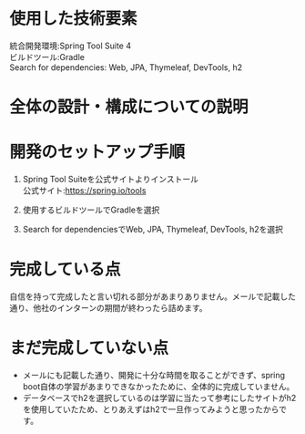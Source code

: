 # 使用した技術要素
統合開発環境:Spring Tool Suite 4  
ビルドツール:Gradle  
Search for dependencies: Web, JPA, Thymeleaf, DevTools, h2

# 全体の設計・構成についての説明



# 開発のセットアップ手順

1. Spring Tool Suiteを公式サイトよりインストール  
公式サイト:https://spring.io/tools

2. 使用するビルドツールでGradleを選択

3. Search for dependenciesでWeb, JPA, Thymeleaf, DevTools, h2を選択

# 完成している点

自信を持って完成したと言い切れる部分があまりありません。メールで記載した通り、他社のインターンの期間が終わったら詰めます。

# まだ完成していない点

- メールにも記載した通り、開発に十分な時間を取ることができず、spring boot自体の学習があまりできなかったために、全体的に完成していません。
- データベースでh2を選択しているのは学習に当たって参考にしたサイトがh2を使用していたため、とりあえずはh2で一旦作ってみようと思ったからです。